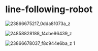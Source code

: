 # line-following-robot

![23866675217_0dda81073a_z](https://user-images.githubusercontent.com/602143/33402978-7111c4ee-d556-11e7-9bda-8d2c06a50971.jpg)

![24858828188_f4cbe96439_z](https://user-images.githubusercontent.com/602143/33402998-846a44c6-d556-11e7-8719-cbced19336bd.jpg)

![23866678037_f8c944e6ba_z 1](https://user-images.githubusercontent.com/602143/33402996-84357926-d556-11e7-9717-8015ae3f642e.jpg)
